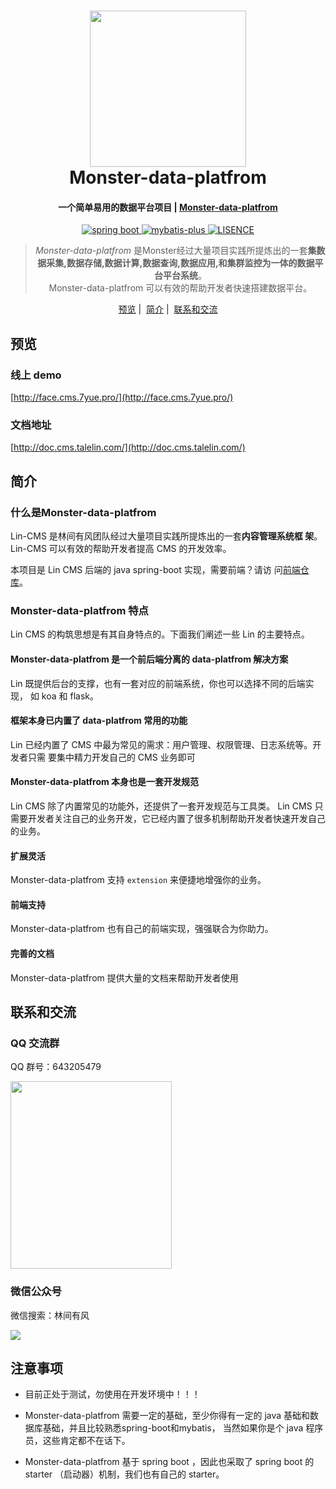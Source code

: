 <h1 align="center">
  <a href="http://doc.cms.talelin.com/">
  <img src="http://doc.cms.talelin.com/left-logo.png" width="250"/></a>
  <br>
  Monster-data-platfrom
</h1>

<h4 align="center">一个简单易用的数据平台项目 | <a href="http://doc.cms.talelin.com/" target="_blank">Monster-data-platfrom</a></h4>

<p align="center">

  <a href="https://spring.io/" rel="nofollow">
  <img src="https://img.shields.io/badge/spring%20boot-2.2.2.RELEASE-green" alt="spring boot" data-canonical-src="https://img.shields.io/badge/spring%20boot-2.2.2.RELEASE-green" style="max-width:100%;">
  </a>
  
  <a href="https://pypi.org/project/Lin-CMS/" rel="nofollow">
  <img src="https://img.shields.io/badge/mybatis--plus-3.3.0-yellow" alt="mybatis-plus" data-canonical-src="https://img.shields.io/badge/mybatis--plus-3.3.0-yellow" style="max-width:100%;">
  </a>
  
  <a href="https://mybatis.plus/" rel="nofollow">
  <img src="https://img.shields.io/badge/license-MIT-lightgrey.svg" alt="LISENCE" data-canonical-src="https://img.shields.io/badge/license-MIT-lightgrey.svg" style="max-width:100%;">
  </a>
  
</p>

<blockquote align="center">
  <em>Monster-data-platfrom</em> 是Monster经过大量项目实践所提炼出的一套<strong>集数据采集,数据存储,数据计算,数据查询,数据应用,和集群监控为一体的数据平台平台系统</strong>。<br>
 Monster-data-platfrom 可以有效的帮助开发者快速搭建数据平台。
</blockquote>

<p align="center">
  <a href="##预览">预览</a>&nbsp;|&nbsp;
  <a href="##简介">简介</a>&nbsp;|&nbsp;
  <a href="##联系和交流">联系和交流</a>
</p>

## 预览

### 线上 demo

[http://face.cms.7yue.pro/](http://face.cms.7yue.pro/)

### 文档地址

[http://doc.cms.talelin.com/](http://doc.cms.talelin.com/)

## 简介

### 什么是Monster-data-platfrom

Lin-CMS 是林间有风团队经过大量项目实践所提炼出的一套**内容管理系统框
架**。Lin-CMS 可以有效的帮助开发者提高 CMS 的开发效率。

本项目是 Lin CMS 后端的 java spring-boot 实现，需要前端？请访
问[前端仓库](https://github.com/TaleLin/lin-cms-vue)。

### Monster-data-platfrom 特点

Lin CMS 的构筑思想是有其自身特点的。下面我们阐述一些 Lin 的主要特点。

#### Monster-data-platfrom 是一个前后端分离的 data-platfrom 解决方案

Lin 既提供后台的支撑，也有一套对应的前端系统，你也可以选择不同的后端实现，
如 koa 和 flask。

#### 框架本身已内置了 data-platfrom 常用的功能

Lin 已经内置了 CMS 中最为常见的需求：用户管理、权限管理、日志系统等。开发者只需
要集中精力开发自己的 CMS 业务即可

#### Monster-data-platfrom 本身也是一套开发规范

Lin CMS 除了内置常见的功能外，还提供了一套开发规范与工具类。
Lin CMS 只需要开发者关注自己的业务开发，它已经内置了很多机制帮助开发者快速开发自己的业务。

#### 扩展灵活

Monster-data-platfrom 支持 `extension` 来便捷地增强你的业务。

#### 前端支持

Monster-data-platfrom 也有自己的前端实现，强强联合为你助力。

#### 完善的文档

Monster-data-platfrom 提供大量的文档来帮助开发者使用


## 联系和交流

### QQ 交流群

QQ 群号：643205479

<img class="QR-img" width="258" height="300" src="http://imglf3.nosdn0.126.net/img/Qk5LWkJVWkF3Nmdyc2xGcUtScEJLOVV1clErY1dJa0FsQ3E1aDZQWlZHZ2dCbSt4WXA1V3dRPT0.jpg?imageView&thumbnail=1680x0&quality=96&stripmeta=0&type=jpg">

### 微信公众号

微信搜索：林间有风

<img class="QR-img" src="http://imglf6.nosdn0.126.net/img/YUdIR2E3ME5weEdlNThuRmI4TFh3UWhiNmladWVoaTlXUXpicEFPa1F6czFNYkdmcWRIbGRRPT0.jpg?imageView&thumbnail=500x0&quality=96&stripmeta=0&type=jpg">

## 注意事项

- 目前正处于测试，勿使用在开发环境中！！！

- Monster-data-platfrom 需要一定的基础，至少你得有一定的 java 基础和数据库基础，并且比较熟悉spring-boot和mybatis，
当然如果你是个 java 程序员，这些肯定都不在话下。


- Monster-data-platfrom 基于 spring boot ，因此也采取了 spring boot 的 starter （启动器）机制，我们也有自己的
starter。 



